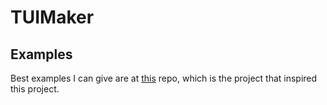 # TUIMaker

## Examples

Best examples I can give are at [this](https://github.com/KoenDR06/ComedyTUI) repo, which is the project that inspired this project.
